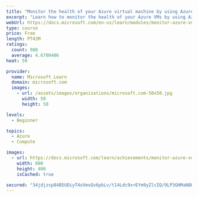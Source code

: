```yaml
---
title: "Monitor the health of your Azure virtual machine by using Azure Metrics Explorer and metric alerts"
excerpt: "Learn how to monitor the health of your Azure VMs by using Azure Metrics Explorer and metric alerts."
webUrl: https://docs.microsoft.com/en-us/learn/modules/monitor-azure-vm-using-diagnostic-data/
type: course
price: Free
length: PT43M
ratings:
  count: 988
  average: 4.6700406
heat: 50

provider:
  name: Microsoft Learn
  domain: microsoft.com
  images:
    - url: /assets/images/organizations/microsoft.com-50x50.jpg
      width: 50
      height: 50

levels:
  - Beginner

topics:
  - Azure
  - Compute

images:
  - url: https://docs.microsoft.com/learn/achievements/monitor-azure-vm-using-diagnostic-data-social.png
    width: 800
    height: 400
    isCached: true

secured: "34jdjzsp84B5UDiyT4oVmxQv6pbLv/t14Ldc9x+EYm9yZlcIQ/9LP3GHMaN8H0vB65Ifda5Vo1k3d3WlPNchGWYX7Qznb9HZ/jXppKeAqPShPNxcDRpCN/AzGWPqS5E7HiU+TGyONuUBB8rVqbzx+/d26zo6sV2/1TP/VXtrmLc8GSD3PQo2e7eB4NvF3wE4GgCOUPktt1IRxixxg33yARMI/rqutNg7AfkYOHiJMoouzoKUI9Pm8FJCyJV854e8HuRw1o0Ezt1tbfsqICQoSbcDQiRs6u8RTvHMlEGtvARrni9FKP52h97w0PEwqaUR8HFydy3KKdWy8fCeMiWshw8aLGMkK/KN97nezVhYIXagfOB49z19Ri5Sn9w3f6WhR+IX07vnsJ1ZqUqNE0A6WxhuTHh0vCwbwGqOwUrShyQ=;u8ztkKVwWLwvwGSAAJVG0g=="
---
```


